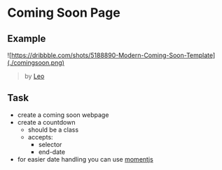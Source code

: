# Coming Soon Page

## Example

![https://dribbble.com/shots/5188890-Modern-Coming-Soon-Template](./comingsoon.png)

> by [Leo](https://dribbble.com/flatheme)

## Task

- create a coming soon webpage
- create a countdown
  - should be a class
  - accepts:
    - selector
    - end-date
- for easier date handling you can use [momentjs](https://momentjs.com)
